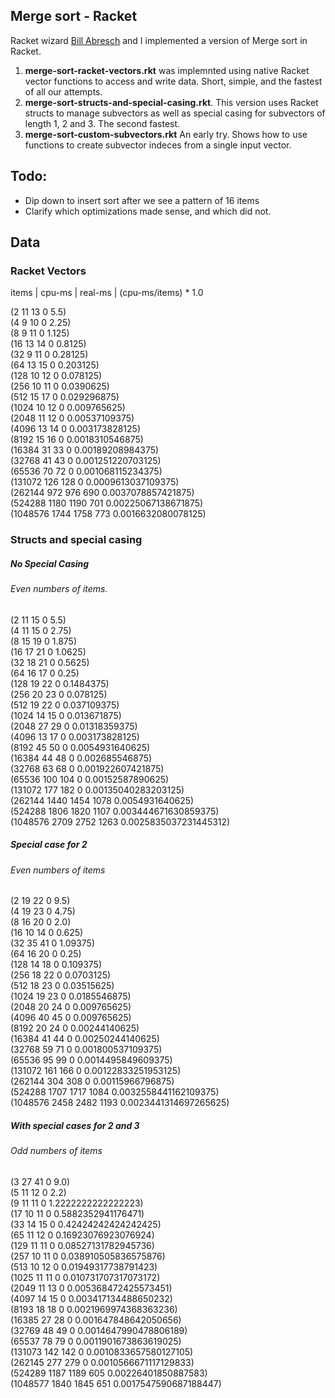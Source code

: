 ## Merge sort - Racket
Racket wizard [Bill Abresch](http://github.com/wija) and I implemented a version of Merge sort in Racket. 


1. <strong>merge-sort-racket-vectors.rkt</strong> was implemnted using native Racket vector functions to access and write data. Short, simple, and the fastest of all our attempts.
2. <strong>merge-sort-structs-and-special-casing.rkt</strong>. This version uses Racket structs to manage subvectors as well as special casing for subvectors of length 1, 2 and 3. The second fastest.
3. <strong>merge-sort-custom-subvectors.rkt</strong> An early try. Shows how to use functions to create subvector indeces from a single input vector. 

## Todo:
* Dip down to insert sort after we see a pattern of 16 items
* Clarify which optimizations made sense, and which did not.

## Data

### Racket Vectors
items | cpu-ms | real-ms | (cpu-ms/items) * 1.0

  (2 11 13 0 5.5)  
  (4 9 10 0 2.25)  
  (8 9 11 0 1.125)  
  (16 13 14 0 0.8125)  
  (32 9 11 0 0.28125)  
  (64 13 15 0 0.203125)  
  (128 10 12 0 0.078125)  
  (256 10 11 0 0.0390625)  
  (512 15 17 0 0.029296875)  
  (1024 10 12 0 0.009765625)  
  (2048 11 12 0 0.00537109375)  
  (4096 13 14 0 0.003173828125)  
  (8192 15 16 0 0.0018310546875)  
  (16384 31 33 0 0.00189208984375)  
  (32768 41 43 0 0.001251220703125)  
  (65536 70 72 0 0.001068115234375)  
  (131072 126 128 0 0.0009613037109375)  
  (262144 972 976 690 0.0037078857421875)  
  (524288 1180 1190 701 0.00225067138671875)   
  (1048576 1744 1758 773 0.0016632080078125)  
  
### Structs and special casing

##### No Special Casing
###### Even numbers of items.
(2 11 15 0 5.5)  
(4 11 15 0 2.75)  
(8 15 19 0 1.875)  
(16 17 21 0 1.0625)  
(32 18 21 0 0.5625)  
(64 16 17 0 0.25)  
(128 19 22 0 0.1484375)  
(256 20 23 0 0.078125)  
(512 19 22 0 0.037109375)  
(1024 14 15 0 0.013671875)  
(2048 27 29 0 0.01318359375)  
(4096 13 17 0 0.003173828125)  
(8192 45 50 0 0.0054931640625)  
(16384 44 48 0 0.002685546875)  
(32768 63 68 0 0.001922607421875)  
(65536 100 104 0 0.00152587890625)  
(131072 177 182 0 0.00135040283203125)  
(262144 1440 1454 1078 0.0054931640625)  
(524288 1806 1820 1107 0.003444671630859375)  
(1048576 2709 2752 1263 0.0025835037231445312)  

##### Special case for 2 
###### Even numbers of items
(2 19 22 0 9.5)  
(4 19 23 0 4.75)  
(8 16 20 0 2.0)  
(16 10 14 0 0.625)  
(32 35 41 0 1.09375)  
(64 16 20 0 0.25)  
(128 14 18 0 0.109375)  
(256 18 22 0 0.0703125)  
(512 18 23 0 0.03515625)  
(1024 19 23 0 0.0185546875)  
(2048 20 24 0 0.009765625)  
(4096 40 45 0 0.009765625)  
(8192 20 24 0 0.00244140625)  
(16384 41 44 0 0.00250244140625)  
(32768 59 71 0 0.001800537109375)  
(65536 95 99 0 0.0014495849609375)  
(131072 161 166 0 0.00122833251953125)  
(262144 304 308 0 0.00115966796875)  
(524288 1707 1717 1084 0.0032558441162109375)  
(1048576 2458 2482 1193 0.0023441314697265625)


##### With special cases for 2 and 3
###### Odd numbers of items
(3 27 41 0 9.0)  
(5 11 12 0 2.2)  
(9 11 11 0 1.2222222222222223)  
(17 10 11 0 0.5882352941176471)  
(33 14 15 0 0.42424242424242425)  
(65 11 12 0 0.16923076923076924)  
(129 11 11 0 0.08527131782945736)  
(257 10 11 0 0.038910505836575876)  
(513 10 12 0 0.01949317738791423)  
(1025 11 11 0 0.010731707317073172)  
(2049 11 13 0 0.005368472425573451)  
(4097 14 15 0 0.003417134488650232)  
(8193 18 18 0 0.0021969974368363236)  
(16385 27 28 0 0.001647848642050656)  
(32769 48 49 0 0.0014647990478806189)  
(65537 78 79 0 0.0011901673863619025)  
(131073 142 142 0 0.0010833657580127105)  
(262145 277 279 0 0.0010566671117129833)  
(524289 1187 1189 605 0.00226401850887583)  
(1048577 1840 1845 651 0.0017547590687188447)  
